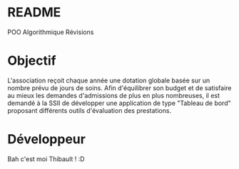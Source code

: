 # README
POO Algorithmique Révisions

# Objectif
L'association reçoit chaque année une dotation globale basée sur un nombre prévu de jours de soins. Afin d'équilibrer son budget et de satisfaire au mieux les demandes d'admissions
de plus en plus nombreuses, il est demandé à la SSII de développer une application de type "Tableau de bord" proposant différents outils d'évaluation des prestations.

# Développeur
Bah c'est moi Thibault ! :D
